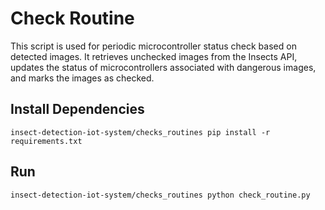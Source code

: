 # Check Routine

This script is used for periodic microcontroller status check based on detected images. It retrieves unchecked images from the Insects API, updates the status of microcontrollers associated with dangerous images, and marks the images as checked. 

## Install Dependencies

```console
insect-detection-iot-system/checks_routines pip install -r requirements.txt
```

## Run
```console
insect-detection-iot-system/checks_routines python check_routine.py
```

